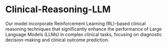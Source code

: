 # Clinical-Reasoning-LLM
Our model incorporate Reinforcement Learning (RL)-based clinical reasoning techniques that significantly enhance the performance of Large Language Models (LLMs) in complex clinical tasks, focusing on diagnostic decision-making and clinical outcome prediction.

